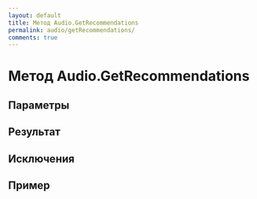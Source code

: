 ```yaml
---
layout: default
title: Метод Audio.GetRecommendations
permalink: audio/getRecommendations/
comments: true
---
```

# Метод Audio.GetRecommendations

## Параметры

## Результат

## Исключения

## Пример
```csharp

```
